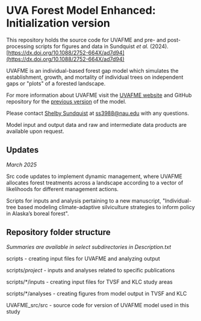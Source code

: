 # UVA Forest Model Enhanced: Initialization version
This repository holds the source code for UVAFME and pre- and post-processing scripts for figures and data in Sundquist _et al._ (2024). [https://dx.doi.org/10.1088/2752-664X/ad7d94](https://dx.doi.org/10.1088/2752-664X/ad7d94)

UVAFME is an individual-based forest gap model which simulates the establishment, growth, and mortality of individual trees on independent gaps or "plots" of a forested landscape.

For more information about UVAFME visit the [UVAFME website](https://uvafme.github.io/) and GitHub repository for the [previous version](https://github.com/UVAFME/UVAFME_model/) of the model.

Please contact [Shelby Sundquist](https://orcid.org/0000-0001-5379-0008) at ss3988@nau.edu with any questions. 

Model input and output data and raw and intermediate data products are available upon request. 

## Updates

_March 2025_

Src code updates to implement dynamic management, where UVAFME allocates forest treatments across a landscape according to a vector of likelihoods for different management actions.

Scripts for inputs and analysis pertaining to a new manuscript, "Individual-tree based modeling climate-adaptive silviculture strategies to inform policy in Alaska’s boreal forest".

## Repository folder structure

_Summaries are available in select subdirectories in Description.txt_

scripts - creating input files for UVAFME and analyzing output

scripts/*project* - inputs and analyses related to specific publications 

scripts/*/inputs - creating input files for TVSF and KLC study areas

scripts/*/analyses - creating figures from model output in TVSF and KLC

UVAFME_src/src - source code for version of UVAFME model used in this study
